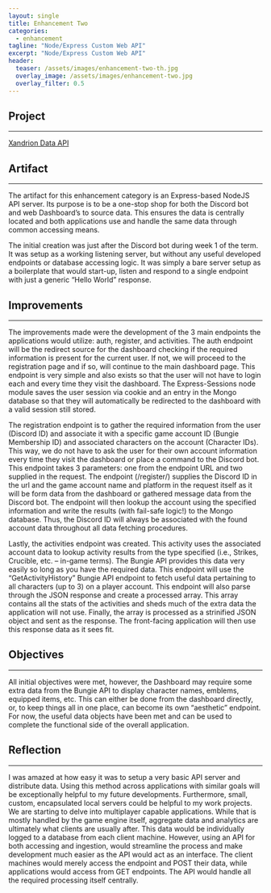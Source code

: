 ```yaml
---
layout: single
title: Enhancement Two
categories: 
  - enhancement
tagline: "Node/Express Custom Web API"
excerpt: "Node/Express Custom Web API"
header:
  teaser: /assets/images/enhancement-two-th.jpg
  overlay_image: /assets/images/enhancement-two.jpg
  overlay_filter: 0.5
---
```


## Project
---
[Xandrion Data API](https://github.com/CrakinDev/xandrion2-api)

## Artifact
---
The artifact for this enhancement category is an Express-based NodeJS API server. Its purpose is to be a one-stop shop for both the Discord bot and web Dashboard’s to source data. This ensures the data is centrally located and both applications use and handle the same data through common accessing means.

The initial creation was just after the Discord bot during week 1 of the term. It was setup as a working listening server, but without any useful developed endpoints or database accessing logic. It was simply a bare server setup as a boilerplate that would start-up, listen and respond to a single endpoint with just a generic “Hello World” response.

## Improvements
---
The improvements made were the development of the 3 main endpoints the applications would utilize: auth, register, and activities.
The auth endpoint will be the redirect source for the dashboard checking if the required information is present for the current user. If not, we will proceed to the registration page and if so, will continue to the main dashboard page. This endpoint is very simple and also exists so that the user will not have to login each and every time they visit the dashboard. The Express-Sessions node module saves the user session via cookie and an entry in the Mongo database so that they will automatically be redirected to the dashboard with a valid session still stored.

The registration endpoint is to gather the required information from the user (Discord ID) and associate it with a specific game account ID (Bungie Membership ID) and associated characters on the account (Character IDs). This way, we do not have to ask the user for their own account information every time they visit the dashboard or place a command to the Discord bot. This endpoint takes 3 parameters: one from the endpoint URL and two supplied in the request. The endpoint (/register/<discordID>) supplies the Discord ID in the url and the game account name and platform in the request itself as it will be form data from the dashboard or gathered message data from the Discord bot. The endpoint will then lookup the account using the specified information and write the results (with fail-safe logic!) to the Mongo database. Thus, the Discord ID will always be associated with the found account data throughout all data fetching procedures.
	
Lastly, the activities endpoint was created. This activity uses the associated account data to lookup activity results from the type specified (i.e., Strikes, Crucible, etc. – in-game terms). The Bungie API provides this data very easily so long as you have the required data. This endpoint will use the “GetActivityHistory” Bungie API endpoint to fetch useful data pertaining to all characters (up to 3) on a player account. This endpoint will also parse through the JSON response and create a processed array. This array contains all the stats of the activities and sheds much of the extra data the application will not use. Finally, the array is processed as a strinified JSON object and sent as the response. The front-facing application will then use this response data as it sees fit.
 
## Objectives
---
All initial objectives were met, however, the Dashboard may require some extra data from the Bungie API to display character names, emblems, equipped items, etc. This can either be done from the dashboard directly, or, to keep things all in one place, can become its own “aesthetic” endpoint. For now, the useful data objects have been met and can be used to complete the functional side of the overall application.
 
## Reflection
---
I was amazed at how easy it was to setup a very basic API server and distribute data. Using this method across applications with similar goals will be exceptionally helpful to my future developments. Furthermore, small, custom, encapsulated local servers could be helpful to my work projects. We are starting to delve into multiplayer capable applications. While that is mostly handled by the game engine itself, aggregate data and analytics are ultimately what clients are usually after. This data would be individually logged to a database from each client machine. However, using an API for both accessing and ingestion, would streamline the process and make development much easier as the API would act as an interface. The client machines would merely access the endpoint and POST their data, while applications would access from GET endpoints. The API would handle all the required processing itself centrally.


